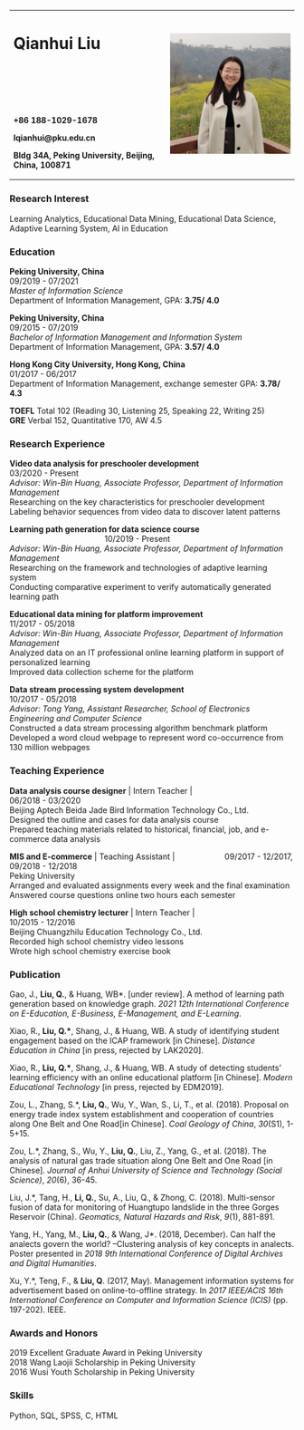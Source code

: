 <table>
  <tr>
    <td width="55%" style="vertical-align: top">
      <h1 style="margin-bottom: 110px;">Qianhui Liu</h1>
      <p><b>+86 188-1029-1678</b></p>
      <p><b>lqianhui@pku.edu.cn</b></p>
      <p><b>Bldg 34A, Peking University, Beijing, China, 100871</b></p>
    </td>
    <td width="45%">
      <p><img src="/Sophie@flower.jpg" width="100%"></p>
    </td>
  </tr>
</table>

<!--
<center>+86 188-1029-1678 | lqianhui@pku.edu.cn</center>
<center>Bldg 34A, Peking University, Beijing, China, 100871</center>
-->

### Research Interest
Learning Analytics, Educational Data Mining, Educational Data Science, Adaptive Learning System, AI in Education


### Education
**Peking University, China**&emsp;&emsp;&emsp;&emsp;&emsp;&emsp;&emsp;&emsp;&emsp;&emsp;&emsp;&emsp;&emsp;&emsp;&emsp;&emsp;&emsp;&emsp;&emsp;&emsp;&emsp;&emsp;09/2019 - 07/2021  
_Master of Information Science_  
Department of Information Management, GPA: **3.75/ 4.0**

**Peking University, China**&emsp;&emsp;&emsp;&emsp;&emsp;&emsp;&emsp;&emsp;&emsp;&emsp;&emsp;&emsp;&emsp;&emsp;&emsp;&emsp;&emsp;&emsp;&emsp;&emsp;&emsp;&emsp;09/2015 - 07/2019  
_Bachelor of Information Management and Information System_  
Department of Information Management, GPA: **3.57/ 4.0**

**Hong Kong City University, Hong Kong, China**&ensp;&emsp;&emsp;&emsp;&emsp;&emsp;&emsp;&emsp;&emsp;&emsp;&emsp;&emsp;&emsp;&emsp;01/2017 - 06/2017  
Department of Information Management, exchange semester GPA: **3.78/ 4.3**

**TOEFL** Total 102 (Reading 30, Listening 25, Speaking 22, Writing 25)  
**GRE** Verbal 152, Quantitative 170, AW 4.5


### Research Experience
**Video data analysis for preschooler development**&emsp;&emsp;&emsp;&emsp;&emsp;&emsp;&emsp;&emsp;&emsp;&emsp;&emsp;&emsp;03/2020 - Present  
_Advisor: Win-Bin Huang, Associate Professor, Department of Information Management_  
Researching on the key characteristics for preschooler development  
Labeling behavior sequences from video data to discover latent patterns

**Learning path generation for data science course** &emsp;&emsp;&emsp;&emsp;&emsp;&emsp;&emsp;&emsp;&emsp;&emsp;&emsp;&emsp;10/2019 - Present  
_Advisor: Win-Bin Huang, Associate Professor, Department of Information Management_  
Researching on the framework and technologies of adaptive learning system  
Conducting comparative experiment to verify automatically generated learning path

**Educational data mining for platform improvement**&emsp;&emsp;&emsp;&emsp;&emsp;&emsp;&emsp;&emsp;&emsp;&emsp;&emsp;11/2017 - 05/2018  
_Advisor: Win-Bin Huang, Associate Professor, Department of Information Management_  
Analyzed data on an IT professional online learning platform in support of personalized learning  
Improved data collection scheme for the platform

**Data stream processing system development**&ensp;&emsp;&emsp;&emsp;&emsp;&emsp;&emsp;&emsp;&emsp;&emsp;&emsp;&emsp;&emsp;&emsp;10/2017 - 05/2018  
_Advisor: Tong Yang, Assistant Researcher, School of Electronics Engineering and Computer Science_  
Constructed a data stream processing algorithm benchmark platform  
Developed a word cloud webpage to represent word co-occurrence from 130 million webpages


### Teaching Experience
**Data analysis course designer** | Intern Teacher |&ensp;&emsp;&emsp;&emsp;&emsp;&emsp;&emsp;&emsp;&emsp;&emsp;&emsp;&emsp;&emsp;06/2018 - 03/2020  
Beijing Aptech Beida Jade Bird Information Technology Co., Ltd.  
Designed the outline and cases for data analysis course  
Prepared teaching materials related to historical, financial, job, and e-commerce data analysis

**MIS and E-commerce** | Teaching Assistant | &emsp;&emsp;&emsp;&emsp;&emsp;&emsp;09/2017 - 12/2017, 09/2018 - 12/2018  
Peking University  
Arranged and evaluated assignments every week and the final examination  
Answered course questions online two hours each semester

**High school chemistry lecturer** | Intern Teacher | &emsp;&emsp;&emsp;&emsp;&emsp;&emsp;&emsp;&emsp;&emsp;&emsp;&emsp;&emsp;10/2015 - 12/2016  
Beijing Chuangzhilu Education Technology Co., Ltd.  
Recorded high school chemistry video lessons  
Wrote high school chemistry exercise book


### Publication
Gao, J., **Liu, Q.**, & Huang, WB*. \[under review\]. A method of learning path generation based on knowledge graph. _2021 12th International Conference on E-Education, E-Business, E-Management, and E-Learning_.

Xiao, R., **Liu, Q.\***, Shang, J., & Huang, WB. A study of identifying student engagement based on the ICAP framework \[in Chinese\]. _Distance Education in China_ \[in press, rejected by LAK2020\].  

Xiao, R., **Liu, Q.\***, Shang, J., & Huang, WB. A study of detecting students’ learning efficiency with an online educational platform \[in Chinese\]. _Modern Educational Technology_ \[in press, rejected by EDM2019\].  

Zou, L., Zhang, S.\*, **Liu, Q.**, Wu, Y., Wan, S., Li, T., et al. (2018). Proposal on energy trade index system establishment and cooperation of countries along One Belt and One Road\[in Chinese\]. _Coal Geology of China_, _30_(S1), 1-5+15.  

Zou, L.\*, Zhang, S., Wu, Y., **Liu, Q.**, Liu, Z., Yang, G., et al. (2018). The analysis of natural gas trade situation along One Belt and One Road \[in Chinese\]. _Journal of Anhui University of Science and Technology (Social Science)_, _20_(6), 36-45.  

Liu, J.\*, Tang, H., **Li, Q.**, Su, A., Liu, Q., & Zhong, C. (2018). Multi-sensor fusion of data for monitoring of Huangtupo landslide in the three Gorges Reservoir (China). _Geomatics, Natural Hazards and Risk_, _9_(1), 881-891.  

Yang, H., Yang, M., **Liu, Q.**, & Wang, J\*. (2018, December). Can half the analects govern the world? –Clustering analysis of key concepts in analects. Poster presented in _2018 9th International Conference of Digital Archives and Digital Humanities_.  

Xu, Y.\*, Teng, F., & **Liu, Q**. (2017, May). Management information systems for advertisement based on online-to-offline strategy. In _2017 IEEE/ACIS 16th International Conference on Computer and Information Science (ICIS)_ (pp. 197-202). IEEE.  


### Awards and Honors
2019 Excellent Graduate Award in Peking University  
2018 Wang Laojii Scholarship in Peking University  
2016 Wusi Youth Scholarship in Peking University


### Skills
Python, SQL, SPSS, C, HTML

